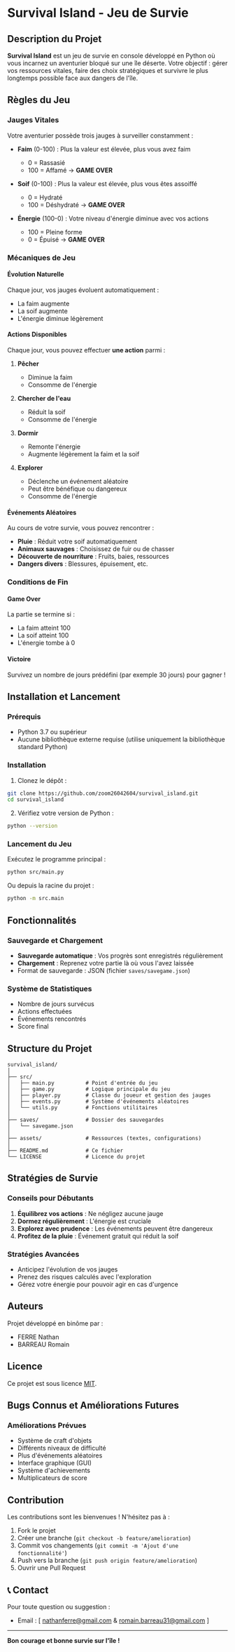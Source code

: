 # Survival Island - Jeu de Survie

## Description du Projet

**Survival Island** est un jeu de survie en console développé en Python où vous incarnez un aventurier bloqué sur une île déserte. Votre objectif : gérer vos ressources vitales, faire des choix stratégiques et survivre le plus longtemps possible face aux dangers de l'île.

## Règles du Jeu

### Jauges Vitales

Votre aventurier possède trois jauges à surveiller constamment :

- **Faim** (0-100) : Plus la valeur est élevée, plus vous avez faim
  - 0 = Rassasié
  - 100 = Affamé → **GAME OVER**

- **Soif** (0-100) : Plus la valeur est élevée, plus vous êtes assoiffé
  - 0 = Hydraté
  - 100 = Déshydraté → **GAME OVER**

- **Énergie** (100-0) : Votre niveau d'énergie diminue avec vos actions
  - 100 = Pleine forme
  - 0 = Épuisé → **GAME OVER**

### Mécaniques de Jeu

#### Évolution Naturelle
Chaque jour, vos jauges évoluent automatiquement :
- La faim augmente
- La soif augmente
- L'énergie diminue légèrement

#### Actions Disponibles

Chaque jour, vous pouvez effectuer **une action** parmi :

1. **Pêcher**
   - Diminue la faim
   - Consomme de l'énergie

2. **Chercher de l'eau**
   - Réduit la soif
   - Consomme de l'énergie

3. **Dormir**
   - Remonte l'énergie
   - Augmente légèrement la faim et la soif

4. **Explorer**
   - Déclenche un événement aléatoire
   - Peut être bénéfique ou dangereux
   - Consomme de l'énergie

#### Événements Aléatoires

Au cours de votre survie, vous pouvez rencontrer :
- **Pluie** : Réduit votre soif automatiquement
- **Animaux sauvages** : Choisissez de fuir ou de chasser
- **Découverte de nourriture** : Fruits, baies, ressources
- **Dangers divers** : Blessures, épuisement, etc.

### Conditions de Fin

#### Game Over
La partie se termine si :
- La faim atteint 100
- La soif atteint 100
- L'énergie tombe à 0

#### Victoire
Survivez un nombre de jours prédéfini (par exemple 30 jours) pour gagner !

## Installation et Lancement

### Prérequis
- Python 3.7 ou supérieur
- Aucune bibliothèque externe requise (utilise uniquement la bibliothèque standard Python)

### Installation

1. Clonez le dépôt :
```bash
git clone https://github.com/zoom26042604/survival_island.git
cd survival_island
```

2. Vérifiez votre version de Python :
```bash
python --version
```

### Lancement du Jeu

Exécutez le programme principal :
```bash
python src/main.py
```

Ou depuis la racine du projet :
```bash
python -m src.main
```

## Fonctionnalités

### Sauvegarde et Chargement
- **Sauvegarde automatique** : Vos progrès sont enregistrés régulièrement
- **Chargement** : Reprenez votre partie là où vous l'avez laissée
- Format de sauvegarde : JSON (fichier `saves/savegame.json`)

### Système de Statistiques
- Nombre de jours survécus
- Actions effectuées
- Événements rencontrés
- Score final

## Structure du Projet

```
survival_island/
│
├── src/
│   ├── main.py          # Point d'entrée du jeu
│   ├── game.py          # Logique principale du jeu
│   ├── player.py        # Classe du joueur et gestion des jauges
│   ├── events.py        # Système d'événements aléatoires
│   └── utils.py         # Fonctions utilitaires
│
├── saves/               # Dossier des sauvegardes
│   └── savegame.json
│
├── assets/              # Ressources (textes, configurations)
│
├── README.md            # Ce fichier
└── LICENSE              # Licence du projet
```

## Stratégies de Survie

### Conseils pour Débutants
1. **Équilibrez vos actions** : Ne négligez aucune jauge
2. **Dormez régulièrement** : L'énergie est cruciale
3. **Explorez avec prudence** : Les événements peuvent être dangereux
4. **Profitez de la pluie** : Événement gratuit qui réduit la soif

### Stratégies Avancées
- Anticipez l'évolution de vos jauges
- Prenez des risques calculés avec l'exploration
- Gérez votre énergie pour pouvoir agir en cas d'urgence

## Auteurs

Projet développé en binôme par :
- FERRE Nathan
- BARREAU Romain

## Licence

Ce projet est sous licence [MIT](LICENSE).

## Bugs Connus et Améliorations Futures

### Améliorations Prévues
- Système de craft d'objets
- Différents niveaux de difficulté
- Plus d'événements aléatoires
- Interface graphique (GUI)
- Système d'achievements
- Multiplicateurs de score

## Contribution

Les contributions sont les bienvenues ! N'hésitez pas à :
1. Fork le projet
2. Créer une branche (`git checkout -b feature/amelioration`)
3. Commit vos changements (`git commit -m 'Ajout d'une fonctionnalité'`)
4. Push vers la branche (`git push origin feature/amelioration`)
5. Ouvrir une Pull Request

## 📞 Contact

Pour toute question ou suggestion :
- Email :  [ nathanferre@gmail.com & romain.barreau31@gmail.com ]

---

**Bon courage et bonne survie sur l'île !**
